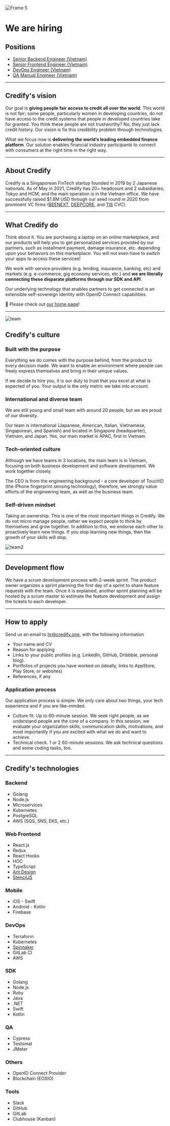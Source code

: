 ![Frame 5](https://user-images.githubusercontent.com/7898437/120317091-6b29fa80-c308-11eb-9ef2-75c92e1de1cc.png)

# We are hiring

## Positions

- [Senior Backend Engineer (Vietnam)](https://github.com/credify-pte-ltd/we-are-hiring/blob/master/open_positions/vietnam/senior_backend_engineer.md)
- [Senior Frontend Engineer (Vietnam)](https://github.com/credify-pte-ltd/we-are-hiring/blob/master/open_positions/vietnam/senior_frontend_engineer.md)
- [DevOps Engineer (Vietnam)](https://github.com/credify-pte-ltd/we-are-hiring/blob/master/open_positions/vietnam/devops_engineer.md)
- [QA Manual Engineer (Vietnam)](https://github.com/credify-pte-ltd/we-are-hiring/blob/master/open_positions/vietnam/qa_engineer.md)

---

## Credify's vision

Our goal is __giving people fair access to credit all over the world__. This world is not fair; some people, particularly women in developing countries, do not have access to the credit systems that people in developed countries take for granted. You think these people are not trustworthy? No, they just lack credit history. Our vision is fix this credibility problem through technologies.

What we focus now is __delivering the world’s leading embedded finance platform__. Our solution enables financial industry participants to connect with consumers at the right time in the right way.

---

## About Credify

Credify is a Singaporean FinTech startup founded in 2019 by 2 Japanese nationals. As of May in 2021, Credify has 20+ headcount and 2 subsidiaries; Tokyo and HCM, and the main operation is in the Vietnam office. We have successfully raised $1.8M USD through our seed round in 2020 from prominent VC firms ([BEENEXT](https://www.beenext.com/), [DEEPCORE](https://deepcore.jp/en/), and [TIS](https://www.tis.com/) CVC).

---

## What Credify do

Think about it. You are purchasing a laptop on an online marketplace, and our products will help you to get personalized services provided by our partners, such as installment payment, damage insurance, etc. depending upon your behaviors on this marketplace. You will not even have to switch your apps to access these services! 

We work with service providers (e.g. lending, insurance, banking, etc) and markets (e.g. e-commerce, gig economy services, etc.) and __we are literally connecting these disparate platforms through our SDK and API__.

Our underlying technology that enables partners to get connected is an extensible self-sovereign identity with OpenID Connect capabilities.

:link: Please check out [our home page](https://credify.one/)!

---

![team](https://user-images.githubusercontent.com/7898437/120317278-a3313d80-c308-11eb-8a62-3c8d2e51dbfe.png)

## Credify's culture

### Built with the purpose

Everything we do comes with the purpose behind, from the product to every decision made. We want to enable an environment where people can freely express themselves and bring in their unique values.

If we decide to hire you, it is our duty to trust that you excel at what is expected of you. Your output is the only metric we take into account.

### International and diverse team

We are still young and small team with around 20 people, but we are proud of our diversity.

Our team is international (Japanese, American, Italian, Vietnamese, Singaporean, and Spanish) and located in Singapore (headquarter), Vietnam, and Japan. Yes, our main market is APAC, first in Vietnam.

### Tech-oriented culture

Although we have teams in 3 locations, the main team is in Vietnam, focusing on both business development and software development. We work together closely.

The CEO is from the engineering background - a core developer of TouchID (the iPhone fingerprint sensing technology), therefore, we strongly value efforts of the engineering team, as well as the business team.

### Self-driven mindset

Taking an ownership. This is one of the most important things in Credify. We do not micro manage people, rather we expect people to think by themselves and grow together. In addition to this, we endorse each other to proactively learn new things. If you stop learning new things, then the growth of your skills will stop.

![team2](https://user-images.githubusercontent.com/7898437/120317187-885ec900-c308-11eb-9345-9f6602d7e4bf.png)

---

## Development flow

We have a scrum development process with 2-week sprint. The product owner organizes a sprint planning the first day of a sprint to share feature requests with the team. Once it is explained, another sprint planning will be hosted by a scrum master to estimate the feature development and assign the tickets to each developer.

---

## How to apply

Send us an email to [hr@credify.one](hr@credify.one), with the following information

- Your name and CV
- Reason for applying
- Links to your public profiles (e.g. LinkedIn, GitHub, Dribbble, personal blog).
- Portfolios of projects you have worked on (ideally, links to AppStore, Play Store, or websites)
- References, if any

### Application process

Our application process is simple. We only care about two things, your tech experience and if you are like-minded.

- Culture fit. Up to 60-minute session. We seek right people, as we understand people are the core of a company. In this session, we evaluate your organization skills, communication skills, motivations, and most importantly if you are excited with what we do and want to achieve.
- Technical check. 1 or 2 60-minute sessions. We ask technical questions and some coding tasks, too.

---

## Credify's technologies

### Backend

- Golang
- Node.js
- Microservices
- Kubernetes
- PostgreSQL
- AWS (SQS, SNS, EKS, etc.)

### Web Frontend

- React.js
- Redux
- React Hooks
- HOC
- TypeScript
- [Ant Design](https://ant.design/)
- [StencilJS](https://stenciljs.com/)

### Mobile

- iOS - Swift
- Android - Kotlin
- Firebase

### DevOps

- Terraform
- Kubernetes
- [Spinnaker](https://spinnaker.io/)
- GitLab CI
- AWS

### SDK

- Golang
- Node.js
- Ruby
- Java
- .NET
- Swift
- Kotlin

### QA

- Cypress
- Testomat
- JMeter

### Others

- OpenID Connect Provider
- Blockchain (EOSIO)

### Tools

- Slack
- GitHub
- GitLab
- Clubhouse (Kanban)
